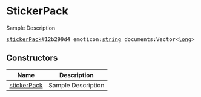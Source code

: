 # StickerPack

Sample Description

<pre>
<a href="../constructor/stickerPack.md">stickerPack</a>#12b299d4 emoticon:<a href="../type/string.md">string</a> documents:Vector&lt;<a href="../type/long.md">long</a>&gt; = <a href="../type/StickerPack.md">StickerPack</a>;
</pre>

## Constructors

| Name | Description |
|------|-------------|
| [stickerPack](../constructor/stickerPack.md) | Sample Description |

